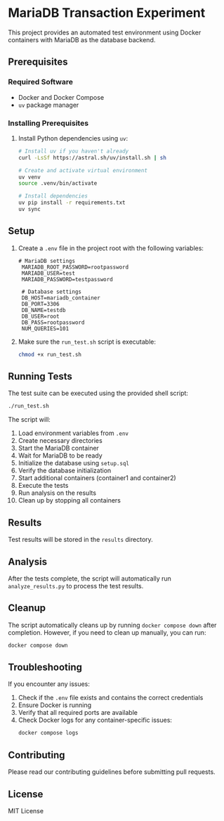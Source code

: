 # MariaDB Transaction Experiment

This project provides an automated test environment using Docker containers with MariaDB as the database backend.

## Prerequisites

### Required Software
- Docker and Docker Compose
- `uv` package manager

### Installing Prerequisites

1. Install Python dependencies using `uv`:
   ```bash
   # Install uv if you haven't already
   curl -LsSf https://astral.sh/uv/install.sh | sh

   # Create and activate virtual environment
   uv venv
   source .venv/bin/activate

   # Install dependencies
   uv pip install -r requirements.txt
   uv sync
   ```

## Setup

1. Create a `.env` file in the project root with the following variables:
   ```env
   # MariaDB settings
    MARIADB_ROOT_PASSWORD=rootpassword
    MARIADB_USER=test
    MARIADB_PASSWORD=testpassword

    # Database settings
    DB_HOST=mariadb_container
    DB_PORT=3306
    DB_NAME=testdb
    DB_USER=root
    DB_PASS=rootpassword
    NUM_QUERIES=101 
   ```

2. Make sure the `run_test.sh` script is executable:
   ```bash
   chmod +x run_test.sh
   ```

## Running Tests

The test suite can be executed using the provided shell script:
```bash
./run_test.sh
```

The script will:
1. Load environment variables from `.env`
2. Create necessary directories
3. Start the MariaDB container
4. Wait for MariaDB to be ready
5. Initialize the database using `setup.sql`
6. Verify the database initialization
7. Start additional containers (container1 and container2)
8. Execute the tests
9. Run analysis on the results
10. Clean up by stopping all containers

## Results

Test results will be stored in the `results` directory.

## Analysis

After the tests complete, the script will automatically run `analyze_results.py` to process the test results.

## Cleanup

The script automatically cleans up by running `docker compose down` after completion. However, if you need to clean up manually, you can run:
```bash
docker compose down
```

## Troubleshooting

If you encounter any issues:
1. Check if the `.env` file exists and contains the correct credentials
2. Ensure Docker is running
3. Verify that all required ports are available
4. Check Docker logs for any container-specific issues:
   ```bash
   docker compose logs
   ```

## Contributing

Please read our contributing guidelines before submitting pull requests.

## License

MIT License
